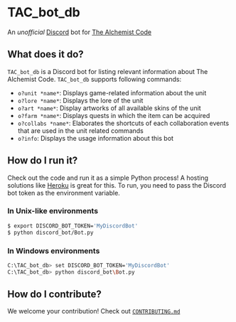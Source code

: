 # TAC_bot_db

An *unofficial* [Discord](https://discordapp.com/) bot for [The Alchemist Code](https://alchemistcode.com/)

## What does it do?

`TAC_bot_db` is a Discord bot for listing relevant information about The Alchemist Code. `TAC_bot_db` supports following commands:
* `o?unit *name*`: Displays game-related information about the unit
* `o?lore *name*`: Displays the lore of the unit
* `o?art *name*`: Display artworks of all available skins of the unit
* `o?farm *name*`: Displays quests in which the item can be acquired
* `o?collabs *name*`: Elaborates the shortcuts of each collaboration events that are used in the unit related commands
* `o?info`: Displays the usage information about this bot

## How do I run it?

Check out the code and run it as a simple Python process! A hosting solutions like [Heroku](https://www.heroku.com/) is great for this. To run, you need to pass the Discord bot token as the environment variable.

### In Unix-like environments

```bash
$ export DISCORD_BOT_TOKEN='MyDiscordBot'
$ python discord_bot/Bot.py
```

### In Windows environments

```bash
C:\TAC_bot_db> set DISCORD_BOT_TOKEN='MyDiscordBot'
C:\TAC_bot_db> python discord_bot\Bot.py
```

## How do I contribute?

We welcome your contribution! Check out [`CONTRIBUTING.md`](.github/CONTRIBUTING.md)
